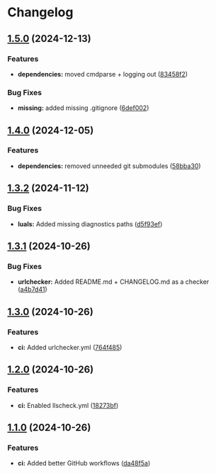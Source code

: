 # Changelog

## [1.5.0](https://github.com/ColinKennedy/nvim-best-practices-plugin-template/compare/v1.4.0...v1.5.0) (2024-12-13)


### Features

* **dependencies:** moved cmdparse + logging out ([83458f2](https://github.com/ColinKennedy/nvim-best-practices-plugin-template/commit/83458f230192cb1a77778de051bcde757e73d756))


### Bug Fixes

* **missing:** added missing .gitignore ([6def002](https://github.com/ColinKennedy/nvim-best-practices-plugin-template/commit/6def002a458edbf6dcaf786120b3e3f3fbcd869b))

## [1.4.0](https://github.com/ColinKennedy/nvim-best-practices-plugin-template/compare/v1.3.2...v1.4.0) (2024-12-05)


### Features

* **dependencies:** removed unneeded git submodules ([58bba30](https://github.com/ColinKennedy/nvim-best-practices-plugin-template/commit/58bba307be8ec2a963b8d0ec256d60d9c14abe16))

## [1.3.2](https://github.com/ColinKennedy/nvim-best-practices-plugin-template/compare/v1.3.1...v1.3.2) (2024-11-12)


### Bug Fixes

* **luals:** Added missing diagnostics paths ([d5f93ef](https://github.com/ColinKennedy/nvim-best-practices-plugin-template/commit/d5f93ef89c47ae5dd09c684526f7050a0f829e11))

## [1.3.1](https://github.com/ColinKennedy/nvim-best-practices-plugin-template/compare/v1.3.0...v1.3.1) (2024-10-26)


### Bug Fixes

* **urlchecker:** Added README.md + CHANGELOG.md as a checker ([a4b7d41](https://github.com/ColinKennedy/nvim-best-practices-plugin-template/commit/a4b7d410f4d853d7bf98e4ca6dc198f6ea29bb8d))

## [1.3.0](https://github.com/ColinKennedy/nvim-best-practices-plugin-template/compare/v1.2.0...v1.3.0) (2024-10-26)


### Features

* **ci:** Added urlchecker.yml ([764f485](https://github.com/ColinKennedy/nvim-best-practices-plugin-template/commit/764f4859522c6c810e75bd82eda6073ef4fc0c0c))

## [1.2.0](https://github.com/ColinKennedy/nvim-best-practices-plugin-template/compare/v1.1.0...v1.2.0) (2024-10-26)


### Features

* **ci:** Enabled llscheck.yml ([18273bf](https://github.com/ColinKennedy/nvim-best-practices-plugin-template/commit/18273bf3526364ca05d2798318b86f59a3c124e8))

## [1.1.0](https://github.com/ColinKennedy/nvim-best-practices-plugin-template/compare/v1.0.3...v1.1.0) (2024-10-26)


### Features

* **ci:** Added better GitHub workflows ([da48f5a](https://github.com/ColinKennedy/nvim-best-practices-plugin-template/commit/da48f5a27fb01e9c597d82931e551d10c31b94d0))
